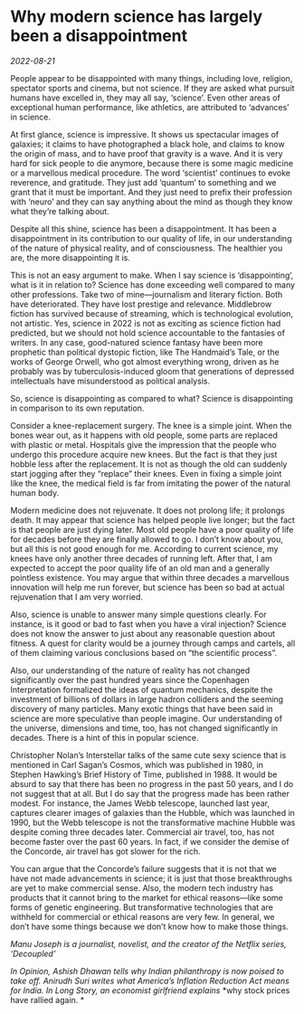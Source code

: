 # Why modern science has largely been a disappointment

*2022-08-21*

People appear to be disappointed with many things, including love,
religion, spectator sports and cinema, but not science. If they are
asked what pursuit humans have excelled in, they may all say, ‘science’.
Even other areas of exceptional human performance, like athletics, are
attributed to ‘advances’ in science.

At first glance, science is impressive. It shows us spectacular images
of galaxies; it claims to have photographed a black hole, and claims to
know the origin of mass, and to have proof that gravity is a wave. And
it is very hard for sick people to die anymore, because there is some
magic medicine or a marvellous medical procedure. The word ‘scientist’
continues to evoke reverence, and gratitude. They just add ‘quantum’ to
something and we grant that it must be important. And they just need to
prefix their profession with ‘neuro’ and they can say anything about the
mind as though they know what they’re talking about.

Despite all this shine, science has been a disappointment. It has been a
disappointment in its contribution to our quality of life, in our
understanding of the nature of physical reality, and of consciousness.
The healthier you are, the more disappointing it is.

This is not an easy argument to make. When I say science is
‘disappointing’, what is it in relation to? Science has done exceeding
well compared to many other professions. Take two of mine—journalism and
literary fiction. Both have deteriorated. They have lost prestige and
relevance. Middlebrow fiction has survived because of streaming, which
is technological evolution, not artistic. Yes, science in 2022 is not as
exciting as science fiction had predicted, but we should not hold
science accountable to the fantasies of writers. In any case,
good-natured science fantasy have been more prophetic than political
dystopic fiction, like The Handmaid’s Tale, or the works of George
Orwell, who got almost everything wrong, driven as he probably was by
tuberculosis-induced gloom that generations of depressed intellectuals
have misunderstood as political analysis.

So, science is disappointing as compared to what? Science is
disappointing in comparison to its own reputation.

Consider a knee-replacement surgery. The knee is a simple joint. When
the bones wear out, as it happens with old people, some parts are
replaced with plastic or metal. Hospitals give the impression that the
people who undergo this procedure acquire new knees. But the fact is
that they just hobble less after the replacement. It is not as though
the old can suddenly start jogging after they “replace” their knees.
Even in fixing a simple joint like the knee, the medical field is far
from imitating the power of the natural human body.

Modern medicine does not rejuvenate. It does not prolong life; it
prolongs death. It may appear that science has helped people live
longer; but the fact is that people are just dying later. Most old
people have a poor quality of life for decades before they are finally
allowed to go. I don’t know about you, but all this is not good enough
for me. According to current science, my knees have only another three
decades of running left. After that, I am expected to accept the poor
quality life of an old man and a generally pointless existence. You may
argue that within three decades a marvellous innovation will help me run
forever, but science has been so bad at actual rejuvenation that I am
very worried.

Also, science is unable to answer many simple questions clearly. For
instance, is it good or bad to fast when you have a viral injection?
Science does not know the answer to just about any reasonable question
about fitness. A quest for clarity would be a journey through camps and
cartels, all of them claiming various conclusions based on “the
scientific process”.

Also, our understanding of the nature of reality has not changed
significantly over the past hundred years since the Copenhagen
Interpretation formalized the ideas of quantum mechanics, despite the
investment of billions of dollars in large hadron colliders and the
seeming discovery of many particles. Many exotic things that have been
said in science are more speculative than people imagine. Our
understanding of the universe, dimensions and time, too, has not changed
significantly in decades. There is a hint of this in popular science.

Christopher Nolan’s Interstellar talks of the same cute sexy science
that is mentioned in Carl Sagan’s Cosmos, which was published in 1980,
in Stephen Hawking’s Brief History of Time, published in 1988. It would
be absurd to say that there has been no progress in the past 50 years,
and I do not suggest that at all. But I do say that the progress made
has been rather modest. For instance, the James Webb telescope, launched
last year, captures clearer images of galaxies than the Hubble, which
was launched in 1990, but the Webb telescope is not the transformative
machine Hubble was despite coming three decades later. Commercial air
travel, too, has not become faster over the past 60 years. In fact, if
we consider the demise of the Concorde, air travel has got slower for
the rich.

You can argue that the Concorde’s failure suggests that it is not that
we have not made advancements in science; it is just that those
breakthroughs are yet to make commercial sense. Also, the modern tech
industry has products that it cannot bring to the market for ethical
reasons—like some forms of genetic engineering. But transformative
technologies that are withheld for commercial or ethical reasons are
very few. In general, we don’t have some things because we don’t know
how to make those things.

*Manu Joseph is a journalist, novelist, and the creator of the Netflix
series, ‘Decoupled’*

*In Opinion, Ashish Dhawan tells why Indian philanthropy is now* *poised
to take off. Anirudh Suri writes what America’s* *Inflation Reduction
Act* *means for India. In Long Story, an* *economist girlfriend
explains* *why stock prices have rallied again. *
